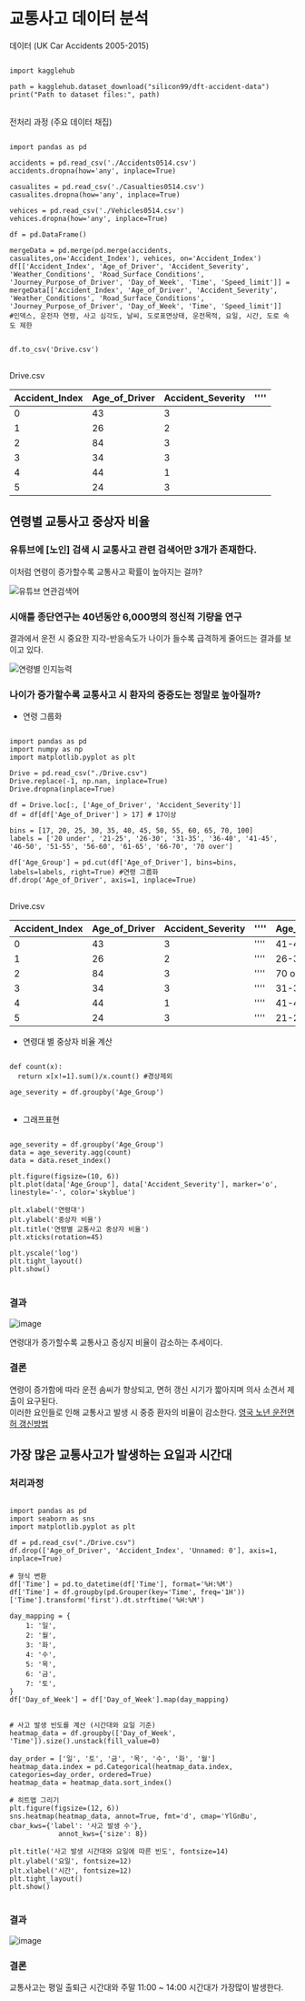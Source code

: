 # 교통사고 데이터 분석

데이터 (UK Car Accidents 2005-2015)
<pre>
<code>
import kagglehub

path = kagglehub.dataset_download("silicon99/dft-accident-data")
print("Path to dataset files:", path)
</code>
</pre>


전처리 과정 (주요 데이터 채집)
 <pre>
<code>
import pandas as pd

accidents = pd.read_csv('./Accidents0514.csv')
accidents.dropna(how='any', inplace=True)

casualites = pd.read_csv('./Casualties0514.csv')
casualites.dropna(how='any', inplace=True)

vehices = pd.read_csv('./Vehicles0514.csv')
vehices.dropna(how='any', inplace=True)

df = pd.DataFrame()

mergeData = pd.merge(pd.merge(accidents, casualites,on='Accident_Index'), vehices, on='Accident_Index')
df[['Accident_Index', 'Age_of_Driver', 'Accident_Severity', 'Weather_Conditions', 'Road_Surface_Conditions', 'Journey_Purpose_of_Driver', 'Day_of_Week', 'Time', 'Speed_limit']] = mergeData[['Accident_Index', 'Age_of_Driver', 'Accident_Severity', 'Weather_Conditions', 'Road_Surface_Conditions', 'Journey_Purpose_of_Driver', 'Day_of_Week', 'Time', 'Speed_limit']]
#인덱스, 운전자 연령, 사고 심각도, 날씨, 도로표면상태, 운전목적, 요일, 시간, 도로 속도 제한


df.to_csv('Drive.csv')
</code>
</pre>

Drive.csv

|Accident_Index|Age_of_Driver|Accident_Severity|''''|
|---|---|---|---|
|0|43|3||
|1|26|2|
|2|84|3|
|3|34|3|
|4|44|1|
|5|24|3|

## 연령별 교통사고 중상자 비율
### 유튜브에 [노인] 검색 시 교통사고 관련 검색어만 3개가 존재한다.
이처럼 연령이 증가할수록 교통사고 확률이 높아지는 걸까?

![유튜브 연관검색어](https://github.com/user-attachments/assets/4389ae9a-6f1e-4a50-9941-5a77a8782113)

### 시애틀 종단연구는 40년동안 6,000명의 정신적 기량을 연구
결과에서 운전 시 중요한 지각-반응속도가 나이가 들수록 급격하게 줄어드는 결과를 보이고 있다.

![연령별 인지능력](https://github.com/user-attachments/assets/264534c0-72a1-4431-8a02-f726a77f937b)


### 나이가 증가할수록 교통사고 시 환자의 중증도는 정말로 높아질까?

- 연령 그룹화
<pre>
<code>
import pandas as pd
import numpy as np
import matplotlib.pyplot as plt

Drive = pd.read_csv("./Drive.csv")
Drive.replace(-1, np.nan, inplace=True)
Drive.dropna(inplace=True)

df = Drive.loc[:, ['Age_of_Driver', 'Accident_Severity']]
df = df[df['Age_of_Driver'] > 17] # 17이상

bins = [17, 20, 25, 30, 35, 40, 45, 50, 55, 60, 65, 70, 100]
labels = ['20 under', '21-25', '26-30', '31-35', '36-40', '41-45', '46-50', '51-55', '56-60', '61-65', '66-70', '70 over']

df['Age_Group'] = pd.cut(df['Age_of_Driver'], bins=bins, labels=labels, right=True) #연령 그룹화
df.drop('Age_of_Driver', axis=1, inplace=True)  
</code>
</pre>

Drive.csv

|Accident_Index|Age_of_Driver|Accident_Severity|''''|Age_Group|
|---|---|---|---|---
|0|43|3|''''|41-45|
|1|26|2|''''|26-30|
|2|84|3|''''|70 over|
|3|34|3|''''|31-35|
|4|44|1|''''|41-45|
|5|24|3|''''|21-25|

- 연령대 별 중상자 비율 계산

<pre>
<code>
def count(x):
  return x[x!=1].sum()/x.count() #경상제외

age_severity = df.groupby('Age_Group')
</code>
</pre>

- 그래프표현

<pre>
<code>
age_severity = df.groupby('Age_Group')
data = age_severity.agg(count)
data = data.reset_index()

plt.figure(figsize=(10, 6))
plt.plot(data['Age_Group'], data['Accident_Severity'], marker='o', linestyle='-', color='skyblue')

plt.xlabel('연령대')
plt.ylabel('중상자 비율')
plt.title('연령별 교통사고 중상자 비율')
plt.xticks(rotation=45)

plt.yscale('log')
plt.tight_layout()
plt.show()
</code>
</pre>

### 결과 

![image](https://github.com/user-attachments/assets/aa5a4d5f-9aee-445a-b4d8-ad83a635ca04)

연령대가 증가할수록 교통사고 증싱지 비율이 감소하는 추세이다.

### 결론
연령이 증가함에 따라 운전 솜씨가 향상되고, 면허 갱신 시기가 짧아지며 의사 소견서 제출이 요구된다. <br>
이러한 요인들로 인해 교통사고 발생 시 중증 환자의 비율이 감소한다.
[영국 노년 운전면허 갱신방법](https://www.gov.uk/renew-driving-licence-at-70#more-information)


## 가장 많은 교통사고가 발생하는 요일과 시간대

### 처리과정

<pre>
<code>
import pandas as pd
import seaborn as sns
import matplotlib.pyplot as plt

df = pd.read_csv("./Drive.csv")
df.drop(['Age_of_Driver', 'Accident_Index', 'Unnamed: 0'], axis=1, inplace=True)

# 형식 변환
df['Time'] = pd.to_datetime(df['Time'], format='%H:%M')
df['Time'] = df.groupby(pd.Grouper(key='Time', freq='1H'))['Time'].transform('first').dt.strftime('%H:%M')

day_mapping = {
    1: '일',
    2: '월',
    3: '화',
    4: '수',
    5: '목',
    6: '금',
    7: '토',
}
df['Day_of_Week'] = df['Day_of_Week'].map(day_mapping)


# 사고 발생 빈도를 계산 (시간대와 요일 기준)
heatmap_data = df.groupby(['Day_of_Week', 'Time']).size().unstack(fill_value=0)

day_order = ['일', '토', '금', '목', '수', '화', '월']
heatmap_data.index = pd.Categorical(heatmap_data.index, categories=day_order, ordered=True)
heatmap_data = heatmap_data.sort_index()

# 히트맵 그리기
plt.figure(figsize=(12, 6))
sns.heatmap(heatmap_data, annot=True, fmt='d', cmap='YlGnBu', cbar_kws={'label': '사고 발생 수'},
            annot_kws={'size': 8})

plt.title('사고 발생 시간대와 요일에 따른 빈도', fontsize=14)
plt.ylabel('요일', fontsize=12)
plt.xlabel('시간', fontsize=12)
plt.tight_layout()
plt.show()
</code>
</pre>

### 결과
![image](https://github.com/user-attachments/assets/93da2257-ea5d-4df6-a330-306b138e35e6)

### 결론
교통사고는 평일 출퇴근 시간대와 주말 11:00 ~ 14:00 시간대가 가장많이 발생한다.


